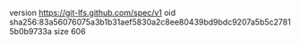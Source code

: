version https://git-lfs.github.com/spec/v1
oid sha256:83a56076075a3b1b31aef5830a2c8ee80439bd9bdc9207a5b5c27815b0b9733a
size 606
